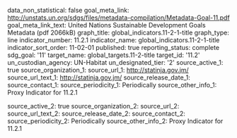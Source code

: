 data_non_statistical: false
goal_meta_link: http://unstats.un.org/sdgs/files/metadata-compilation/Metadata-Goal-11.pdf
goal_meta_link_text: United Nations Sustainable Development Goals Metadata (pdf 2066kB)
graph_title: global_indicators.11-2-1-title
graph_type: line
indicator_number: 11.2.1
indicator_name: global_indicators.11-2-1-title
indicator_sort_order: 11-02-01
published: true
reporting_status: complete
sdg_goal: '11'
target_name: global_targets.11-2-title
target_id: '11.2'
un_custodian_agency: UN-Habitat
un_designated_tier: '2'
source_active_1: true
source_organization_1: 
source_url_1: http://statinja.gov.jm/
source_url_text_1: http://statinja.gov.jm/
source_release_date_1: 
source_contact_1: 
source_periodicity_1: Periodically
source_other_info_1: Proxy Indicator for 11.2.1
    
source_active_2: true
source_organization_2: 
source_url_2: 
source_url_text_2: 
source_release_date_2: 
source_contact_2: 
source_periodicity_2: Periodically
source_other_info_2: Proxy Indicator for 11.2.1 
   